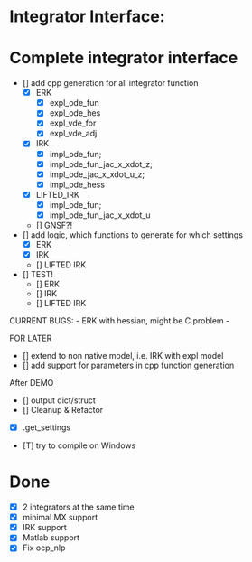 Integrator Interface:
=============

Complete integrator interface
==
- [] add cpp generation for all integrator function
    - [x] ERK
        - [x] expl_ode_fun
        - [x] expl_ode_hes
        - [x] expl_vde_for
        - [x] expl_vde_adj
    - [x] IRK
        - [x] impl_ode_fun;
        - [x] impl_ode_fun_jac_x_xdot_z;
        - [x] impl_ode_jac_x_xdot_u_z;
        - [x] impl_ode_hess
    - [x] LIFTED_IRK
        - [x] impl_ode_fun;
        - [x] impl_ode_fun_jac_x_xdot_u
    - [] GNSF?!
- [] add logic, which functions to generate for which settings
    - [x] ERK
    - [x] IRK
    - [] LIFTED IRK
- [] TEST!
    - [] ERK
    - [] IRK
    - [] LIFTED IRK

CURRENT BUGS:
    - ERK with hessian, might be C problem
    - 

FOR LATER
- [] extend to non native model, i.e. IRK with expl model
- [] add support for parameters in cpp function generation


After DEMO
- [] output dict/struct
- [] Cleanup & Refactor
- [x] .get_settings

- [T] try to compile on Windows

Done
=====
- [X] 2 integrators at the same time
- [X] minimal MX support
- [X] IRK support
- [X] Matlab support
- [x] Fix ocp_nlp